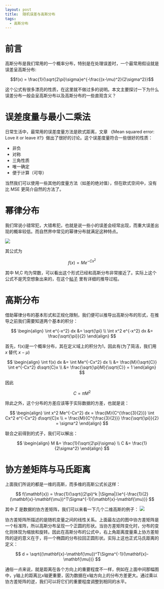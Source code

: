 ```yaml
---
layout: post
title:  随机误差与高斯分布
tags:
  - 高斯分布
---
```


# 前言

高斯分布是我们常用的一个概率分布，特别是在处理误差时，一个最常用假设就是误差呈高斯分布:

$$f(x) = \frac{1}{\sqrt{2\pi}\sigma}e^{-\frac{(x-\mu)^2}{2\sigma^2}}$$

这个公式有很多漂亮的性质，在这里就不做过多的说明。本文主要探讨一下为什么误差分布一般会呈高斯分布以及高斯分布的一些直观含义？

# 误差度量与最小二乘法

日常生活中，最常用的误差度量方法是欧式距离，文章 《Mean squared error: Love it or leave it?》做出了很好的讨论。这个误差度量符合一些很好的性质：

- 非负
- 对称
- 三角性质
- 唯一确定
- 便于计算（可导）

当然我们可以使用一些其他的度量方法（如差的绝对值），但在欧式空间中，没有比 MSE 更简介自然的方法了。

# 幂律分布

我们常说小错常犯，大错希犯，也就是说一些小的误差会经常出现，而重大误差出现的概率较低。而自然界中常见的幂律分布就满足这种特点。

![ ](https://timgsa.baidu.com/timg?image&quality=80&size=b9999_10000&sec=1511435878&di=a1bbc9defff9f164b2961433d782ab39&imgtype=jpg&er=1&src=http%3A%2F%2Fs2.sinaimg.cn%2Fbmiddle%2F7ad48feehb1d7693b51f1%26amp%3B690 "幂律分布")

其公式为

$$f(x) = Me^{-Cx^2}$$

其中 M,C 均为常数，可以看出这个形式已经和高斯分布非常接近了。实际上这个公式不是凭空想象出来的，在这个[帖子](https://cosx.org/2013/01/story-of-normal-distribution-1/) 里有详细的推导过程。

# 高斯分布
借助幂律分布的基本形式和正规化限制，我们便可以推导出高斯分布的形式，在推导之前我们需要知道两个基本的积分：

$$
\begin{align}
\int e^{-x^2} dx &= \sqrt{\pi} \\
\int x^2 e^{-x^2} dx &= \frac{\sqrt{\pi}}{2}
\end{align}
$$

首先，f(x)是一个概率分布，其在定义域上的积分为1，因此有(为了简洁，我们用 $x$ 替代 $x - \mu$)

$$
\begin{align}
\int f(x) dx &= \int Me^{-Cx^2} dx \\
&= \frac{M}{\sqrt{C}} \int e^{-Cx^2} d\sqrt{C}x \\
&= \frac{\sqrt{\pi}M}{\sqrt{C}} = 1
\end{align}
$$

因此

$$ C = \pi M^2$$


除此之外，这个分布的方差应该等于实际数据的方差，也就是说：

$$ 
\begin{align}
\int x^2 Me^{-Cx^2} dx = \frac{M}{C^{\frac{3}{2}}} \int Cx^2 e^{-Cx^2} d\sqrt{C}x \\
= \frac{M}{C^{\frac{3}{2}}} \frac{\sqrt{\pi}}{2} = \sigma^2
\end{align}
$$

联合之前得到的式子，我们可以解出：

$$
\begin{align}
M &= \frac{1}{\sqrt{2\pi}\sigma} \\
C &= \frac{1}{2\sigma^2} 
\end{align}
$$

# 协方差矩阵与马氏距离

上面我们所说的都是一维的高斯，而多维的高斯公式长这样：

$$
f(\mathbf{x}) = \frac{1}{\sqrt{(2\pi)^k |\Sigma|}}e^{-\frac{1}{2}(\mathbf{x}-\mathbf{\mu})^T\Sigma^{-1}(\mathbf{x}-\mathbf{\mu)}}
$$

其中 $\Sigma$ 是数据的协方差矩阵，我们可以来看一下几个二维高斯的例子：
![](http://images2015.cnblogs.com/blog/353956/201601/353956-20160119123436109-661223575.png) 


协方差矩阵所描述的是随机变量之间的线性关系。上面最左边的图中协方差矩阵是一个标准阵，所以高斯分布呈现一个正圆的形状。当协方差矩阵变化时，分布的变化则体现为缩放和旋转。因此在高斯分布的公式中，右上角距离度量乘上协方差矩阵的逆的意义在于，将一个椭圆的分布拉回正圆形状。实际上这也正式马氏距离的定义：

$$
d = \sqrt{(\mathbf{x}-\mathbf{\mu})^T\Sigma^{-1}(\mathbf{x}-\mathbf{\mu})}
$$

通俗一点来说，就是距离在各个方向上的重要程度不一样，例如在上面中间那幅图中，y轴上的距离比x轴更重要，因为数据在x轴方向上的分布方差更大。通过乘以协方差矩阵的逆，我们可以将它们的重要程度调整到相同的水平。
